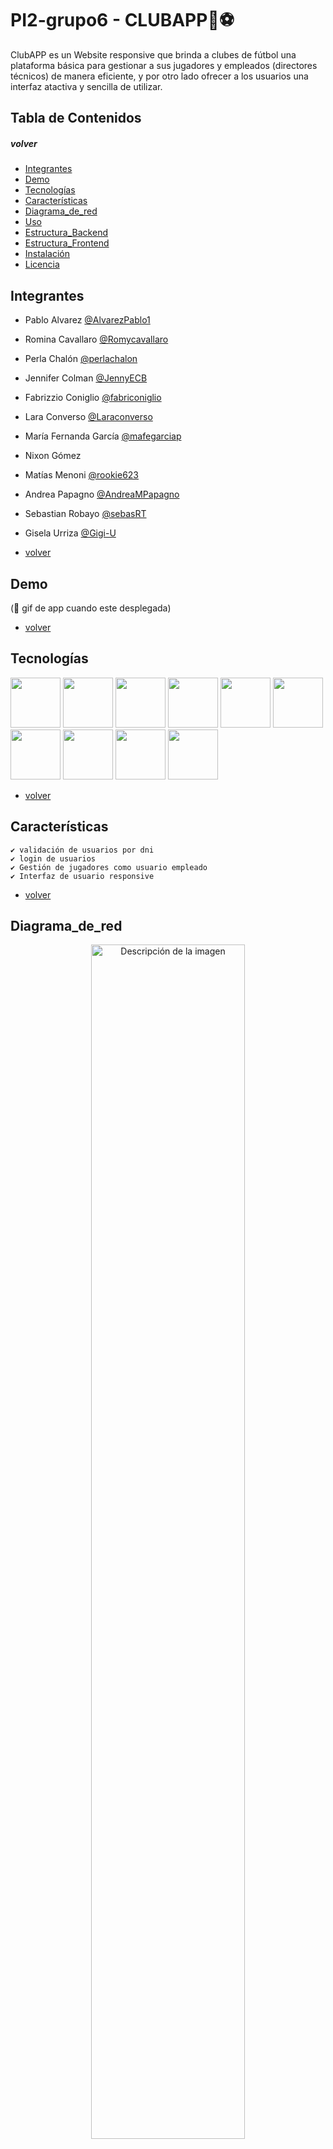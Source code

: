 # PI2-grupo6 - CLUBAPP🥅⚽

ClubAPP es un Website responsive que brinda a clubes de fútbol una plataforma básica para gestionar a sus jugadores y empleados (directores técnicos) de manera eficiente, y por otro lado ofrecer a los usuarios una interfaz atactiva y sencilla de utilizar.

## Tabla de Contenidos 
##### volver 
- [Integrantes](#integrantes)
- [Demo](#demo)
- [Tecnologías](#tecnologías)
- [Características](#características)
- [Diagrama_de_red](#diagrama_de_red)
- [Uso](#uso)
- [Estructura_Backend](#estructura_backend)
- [Estructura_Frontend](#estructura_frontend)
- [Instalación](#instalación)
- [Licencia](#licencia)

## Integrantes 

- Pablo Alvarez [@AlvarezPablo1](https://github.com/AlvarezPablo1)
- Romina Cavallaro [@Romycavallaro](https://github.com/Romycavallaro)
- Perla Chalón [@perlachalon](https://github.com/perlachalon)
- Jennifer Colman [@JennyECB](https://github.com/JennyECB)
- Fabrizzio Coniglio [@fabriconiglio](https://github.com/fabriconiglio)
- Lara Converso [@Laraconverso](https://github.com/Laraconverso)
- María Fernanda García [@mafegarciap](https://github.com/mafegarciap)
- Nixon Gómez 
- Matías Menoni [@rookie623](https://github.com/rookie623)
- Andrea Papagno [@AndreaMPapagno](https://github.com/AndreaMPapagno)
- Sebastian Robayo [@sebasRT](https://github.com/sebasRT)
- Gisela Urriza [@Gigi-U](https://github.com/Gigi-U)

- [volver](#volver)
## Demo

(🚧 gif de app cuando este desplegada)
- [volver](#volver)

## Tecnologías

<div >
       <img src="https://github.com/Laraconverso/PI2-grupo6/assets/87839629/b9d215ac-51c7-4b2e-bf81-8daa4f9b0f73" width="80px">
        <img src="https://github.com/Laraconverso/PI2-grupo6/assets/87839629/3a5ac61a-8763-4da7-a90f-f21c7365f3be" width="80px">
        <img src="https://github.com/Laraconverso/PI2-grupo6/assets/87839629/4457567e-d1ea-4053-9eae-9885bd5d5af3" width="80px">
        <img src="https://github.com/Laraconverso/PI2-grupo6/assets/87839629/a11f45b5-4eb1-4ee1-91f5-7eb5315e9dbe" width="80px">
        <img src="https://github.com/Laraconverso/PI2-grupo6/assets/87839629/261f55d9-07f8-4505-a28c-61233762303f" width="80px">
        <img src="https://github.com/Laraconverso/PI2-grupo6/assets/87839629/c1072679-9bae-4f3a-acb2-c984da03f149" width="80px">
        <img src="https://github.com/Laraconverso/PI2-grupo6/assets/87839629/1e227b6d-238f-422f-9bbf-1588c1d23ca2" width="80px">
        <img src="https://github.com/Laraconverso/PI2-grupo6/assets/87839629/d76961f2-08ec-471e-9833-57ed4f3f6205" width="80px">
        <img src="https://github.com/Laraconverso/PI2-grupo6/assets/87839629/01f03cfb-579b-48a0-8578-c85706d19ae5" width="80px">
        <img src="https://github.com/Laraconverso/PI2-grupo6/assets/87839629/4179f03a-bb76-49c0-b1cc-91a30d53560a" width="80px">
</div>
           
- [volver](#volver)

## Características

    ✔️ validación de usuarios por dni
    ✔️ login de usuarios
    ✔️ Gestión de jugadores como usuario empleado
    ✔️ Interfaz de usuario responsive    
- [volver](#volver)

## Diagrama_de_red
<p align="center">
  <img src="https://github.com/Laraconverso/PI2-grupo6/assets/87839629/0214ecff-18e3-4cc0-80d9-32cfbfee6537" alt="Descripción de la imagen" width="70%">
</p>

- [volver](#volver)

## Uso

(🚧 con que usuario loguearse para poder gestionar)

- [volver](#volver)

## Estructura_Backend

    ClubAPP
        |_src
            |_main
                |_java/com/APIclubApp/clubApp
                    |_controller
                    |   - ClubController.java
                    |   - EmployeeController.java
                    |   - PlayerController.java
                    |_model
                    |   - Category.java
                    |   - Club.java
                    |   - Coach.java
                    |   - Employee.java
                    |   - Fixture.java
                    |   - Game.java
                    |   - Payment.java
                    |   - Player.java
                    |   - Role.java
                    |   - Statistics.java
                    |   - Team.java
                    |   - User.java            
                    |_repository
                    |   - ClubRepository.java
                    |   - EmployeeRepository.java
                    |   - PlayerRepository.java
                    |_service
                        |_ impl
                        |   - ClubServiceImpl.java
                        |   - EmployeeServiceImpl.java
                        |   - PlayerServiceImpl.java
                        - ClubService.java
                        - EmployeeService.java
                        - PlayerService.java
                    - ClubAppApplication.java
                    
- [volver](#volver)

### Estructura_Frontend

    front-end
        |_public (images)
        |_src
            |_app
            |   |_admin
            |       - page.tsx    
            |   - globals.css
            |   - layout.tsx
            |   - page.tsx    
            |_components
            |   |_fixture
            |   |   - FixtureContainer.tsx
            |   |   - Matches.tsx
            |   |_header
            |   |   - Header.tsx
            |   |   - LogIn.tsx
            |   |   - SignUp.tsx
            |   |_teams
            |   |   - Team.tsx
            |   |   - TeamContainer.tsx
            |   - Footer.tsx
            |_fonts 
        - next.config.mjs
        - package-lock.json
        - package.json
        - postcss.config.js
        - tailwind.config.ts
        - tsconfig.json
        
- [volver](#volver)

## Instalación 

### Clona el repositorio en tu máquina local

    git clone git@github.com:Laraconverso/PI2-grupo6.git

### Front-end

    ```bash
    npm install

    npm run dev
    # or
    yarn dev
    # or
    pnpm dev
    # or
    bun dev
    ```
Abrir en [http://localhost:3000](http://localhost:3000)

- [volver](#volver)

## Licencia

    MIT License

    Copyright (c) 2024 Lara Converso

    Permission is hereby granted, free of charge, to any person obtaining a copy
    of this software and associated documentation files (the "Software"), to deal
    in the Software without restriction, including without limitation the rights
    to use, copy, modify, merge, publish, distribute, sublicense, and/or sell
    copies of the Software, and to permit persons to whom the Software is
    furnished to do so, subject to the following conditions:

    The above copyright notice and this permission notice shall be included in all
    copies or substantial portions of the Software.

    THE SOFTWARE IS PROVIDED "AS IS", WITHOUT WARRANTY OF ANY KIND, EXPRESS OR
    IMPLIED, INCLUDING BUT NOT LIMITED TO THE WARRANTIES OF MERCHANTABILITY,
    FITNESS FOR A PARTICULAR PURPOSE AND NONINFRINGEMENT. IN NO EVENT SHALL THE
    AUTHORS OR COPYRIGHT HOLDERS BE LIABLE FOR ANY CLAIM, DAMAGES OR OTHER
    LIABILITY, WHETHER IN AN ACTION OF CONTRACT, TORT OR OTHERWISE, ARISING FROM,
    OUT OF OR IN CONNECTION WITH THE SOFTWARE OR THE USE OR OTHER DEALINGS IN THE
    SOFTWARE.
    
- [volver](#volver)
